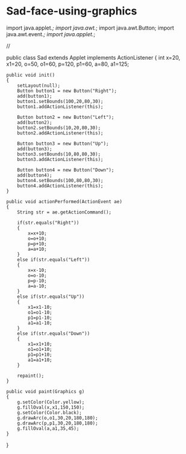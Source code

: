 # Sad-face-using-graphics
import java.applet.*; 
import java.awt.*; 
import java.awt.Button; 
import java.awt.event.*; 
import java.applet.*;

/<applet code="Sad.class" width="500" height="500"></applet>/

public class Sad extends Applet implements ActionListener
{
    int x=20, x1=20, o=50, o1=60, p=120, p1=60, a=80, a1=125;

    public void init()
    {
        setLayout(null);
        Button button1 = new Button("Right");
        add(button1); 
        button1.setBounds(100,20,80,30);
        button1.addActionListener(this);

        Button button2 = new Button("Left");
        add(button2); 
        button2.setBounds(10,20,80,30);
        button2.addActionListener(this);

        Button button3 = new Button("Up");
        add(button3); 
        button3.setBounds(10,80,80,30);
        button3.addActionListener(this);

        Button button4 = new Button("Down");
        add(button4); 
        button4.setBounds(100,80,80,30);
        button4.addActionListener(this);
    }

    public void actionPerformed(ActionEvent ae)
    {
        String str = ae.getActionCommand();

        if(str.equals("Right"))
        {
            x=x+10;
            o=o+10;
            p=p+10;
            a=a+10;
        }
        else if(str.equals("Left"))
        {
            x=x-10;
            o=o-10;
            p=p-10;
            a=a-10;
        }
        else if(str.equals("Up"))
        {
            x1=x1-10;
            o1=o1-10;
            p1=p1-10;
            a1=a1-10;
        }
        else if(str.equals("Down"))
        {
            x1=x1+10;
            o1=o1+10;
            p1=p1+10;
            a1=a1+10;
        }

        repaint();
    }

    public void paint(Graphics g)
    {
        g.setColor(Color.yellow);
        g.fillOval(x,x1,150,150);
        g.setColor(Color.black); 
        g.drawArc(o,o1,30,20,180,180); 
        g.drawArc(p,p1,30,20,180,180); 
        g.fillOval(a,a1,35,45);
    }
}
